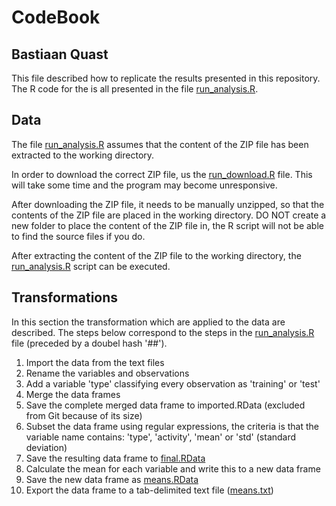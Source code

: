 CodeBook
===================
Bastiaan Quast
-------------------
This file described how to replicate the results presented in this repository. The R code for the is all presented in the file [run_analysis.R](/run_analysis.R).

Data
-----------------
The file [run_analysis.R](/run_analysis.R) assumes that the content of the ZIP file has been extracted to the working directory.

In order to download the correct ZIP file, us the [run_download.R](/run_download.R) file. This will take some time and the program may become unresponsive.

After downloading the ZIP file, it needs to be manually unzipped, so that the contents of the ZIP file are placed in the working directory. DO NOT create a new folder to place the content of the ZIP file in, the R script will not be able to find the source files if you do.

After extracting the content of the ZIP file to the working directory, the [run_analysis.R](/run_analysis.R) script can be executed.

Transformations
------------------
In this section the transformation which are applied to the data are described. The steps below correspond to the steps in the [run_analysis.R](/run_analysis.R) file (preceded by a doubel hash '##').

1. Import the data from the text files
2. Rename the variables and observations
3. Add a variable 'type' classifying every observation as 'training' or 'test'
4. Merge the data frames
5. Save the complete merged data frame to imported.RData (excluded from Git because of its size)
6. Subset the data frame using regular expressions, the criteria is that the variable name contains: 'type', 'activity', 'mean' or 'std' (standard deviation)
7. Save the resulting data frame to [final.RData](/final.RData)
8. Calculate the mean for each variable and write this to a new data frame
9. Save the new data frame as [means.RData](/means.RData)
10. Export the data frame to a tab-delimited text file ([means.txt](/means.txt))
